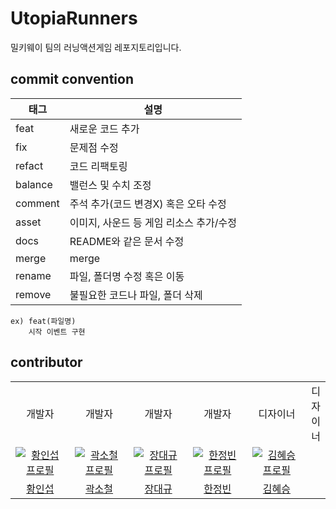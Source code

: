 # UtopiaRunners
밀키웨이 팀의 러닝액션게임 레포지토리입니다.

## commit convention

|태그|설명|
|---|---|
|feat|새로운 코드 추가|
|fix|문제점 수정|
|refact|코드 리팩토링|
|balance|밸런스 및 수치 조정|
|comment|주석 추가(코드 변경X) 혹은 오타 수정|
|asset|이미지, 사운드 등 게임 리소스 추가/수정|
|docs|README와 같은 문서 수정|
|merge|merge|
|rename|파일, 폴더명 수정 혹은 이동|
|remove|불필요한 코드나 파일, 폴더 삭제|
```
ex) feat(파일명)
    시작 이벤트 구현
```
## contributor

<table>
      <tr>
    <td align="center">
        개발자
      </a>
    </td>
    <td align="center">
        개발자
      </a>
    </td>
    <td align="center">
        개발자
      </a>
    </td>
    <td align="center">
        개발자
      </a>
    <td align="center">
        디자이너
      </a>
    </td>
    <td align="center">
        디자이너
      </a>
    </td>
  </tr>
  <tr>
    <td align="center" width="200px">
      <a href="https://github.com/hwanginseop" target="_blank">
        <img src="https://avatars.githubusercontent.com/u/163392234?v=4" alt="황인섭 프로필" />
      </a>
    </td>
    <td align="center" width="200px">
      <a href="https://github.com/thcjfd" target="_blank">
        <img src="https://avatars.githubusercontent.com/u/188744684?v=4" alt="곽소철 프로필" />
      </a>
    </td>
    <td align="center" width="200px">
      <a href="https://github.com/jdkyu44" target="_blank">
        <img src="https://avatars.githubusercontent.com/u/173862139?v=4" alt="장대규 프로필" />
      </a>
    </td>
    <td align="center" width="200px">
      <a href="https://github.com/snepshot" target="_blank">
        <img src="https://avatars.githubusercontent.com/u/97011362?v=4" alt="한정빈 프로필" />
      </a>
    </td>
    <td align="center" width="200px">
      <a href="https://github.com/hyeseung01" target="_blank">
        <img src="https://avatars.githubusercontent.com/u/226142683?v=4" alt="김혜승 프로필" />
      </a>
    </td>
  </tr>
  <tr>
    <td align="center">
      <a href="https://github.com/hwanginseop" target="_blank">
        황인섭
      </a>
    </td>
    <td align="center">
      <a href="https://github.com/thcjfd" target="_blank">
        곽소철
      </a>
    </td>
    <td align="center">
      <a href="https://github.com/jdkyu44" target="_blank">
        장대규
      </a>
    </td>
    <td align="center">
      <a href="https://github.com/snepshot" target="_blank">
        한정빈
      </a>
    </td>
    <td align="center">
      <a href="https://github.com/hyeseung01" target="_blank">
        김혜승
      </a>
    </td>
  </tr>
</table>

